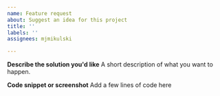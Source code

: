 ```yaml
---
name: Feature request
about: Suggest an idea for this project
title: ''
labels: ''
assignees: mjmikulski

---
```


**Describe the solution you'd like**
A short description of what you want to happen. 


**Code snippet or screenshot**
Add a few lines of code here
